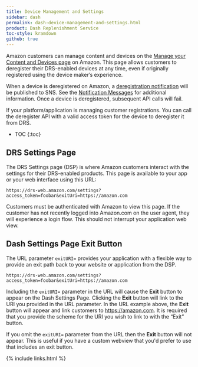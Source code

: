 ```yaml
---
title: Device Management and Settings
sidebar: dash
permalink: dash-device-management-and-settings.html
product: Dash Replenishment Service
toc-style: kramdown
github: true
---
```


Amazon customers can manage content and devices on the [Manage your Content and Devices page](http://www.amazon.com/MYCD/) on Amazon. This page allows customers to deregister their DRS-enabled devices at any time, even if originally registered using the device maker’s experience.

When a device is deregistered on Amazon, a [deregistration notification](https://developer.amazon.com/public/solutions/devices/dash-replenishment-service/docs/dash-notification-messages#device-deregistered) will be published to SNS. See the [Notification Messages](https://developer.amazon.com/public/solutions/devices/dash-replenishment-service/docs/dash-notification-messages) for additional information. Once a device is deregistered, subsequent API calls will fail.

If your platform/application is managing customer registrations. You can call the deregister API with a valid access token for the device to deregister it from DRS.

* TOC
{:toc}

## DRS Settings Page

The DRS Settings page (DSP) is where Amazon customers interact with the settings for their DRS-enabled products. This page is available to your app or your web interface using this URL:

```
https://drs-web.amazon.com/settings?access_token=foobar&exitUri=https://amazon.com
```

Customers must be authenticated with Amazon to view this page. If the customer has not recently logged into Amazon.com on the user agent, they will experience a login flow. This should not interrupt your application web view.

## Dash Settings Page Exit Button

The URL parameter `exitURI=` provides your application with a flexible way to provide an exit path back to your website or application from the DSP.  

```
https://drs-web.amazon.com/settings?access_token=foobar&exitUri=https://amazon.com
```

Including the `exitURI=` parameter in the URL will cause the **Exit** button to appear on the Dash Settings Page. Clicking the **Exit** button will link to the URI you provided in the URL parameter. In the URL example above, the **Exit** button will appear and link customers to https://amazon.com. It is required that you provide the scheme for the URI you wish to link to with the “Exit” button.

If you omit the `exitURI=` parameter from the URL then the **Exit** button will not appear. This is useful if you have a custom webview that you'd prefer to use that includes an exit button.

{% include links.html %}
